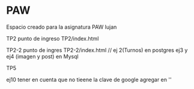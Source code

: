 # PAW
Espacio creado para la asignatura PAW lujan

TP2 punto de ingreso TP2/index.html

TP2-2 punto de ingres TP2-2/index.html // 
    ej 2(Turnos) en postgres
    ej3 y ej4 (imagen y post) en Mysql


TP5

ej10 tener en cuenta que no tieene la clave de google agregar en '<ingrese su clave>' 
